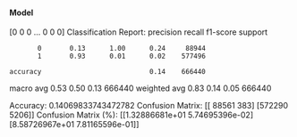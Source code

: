 #### Model
[0 0 0 ... 0 0 0]
Classification Report:
              precision    recall  f1-score   support

           0       0.13      1.00      0.24     88944
           1       0.93      0.01      0.02    577496

    accuracy                           0.14    666440
   macro avg       0.53      0.50      0.13    666440
weighted avg       0.83      0.14      0.05    666440

Accuracy: 0.14069833743472782
Confusion Matrix:
[[ 88561    383]
 [572290   5206]]
Confusion Matrix (%):
[[1.32886681e+01 5.74695396e-02]
 [8.58726967e+01 7.81165596e-01]]
